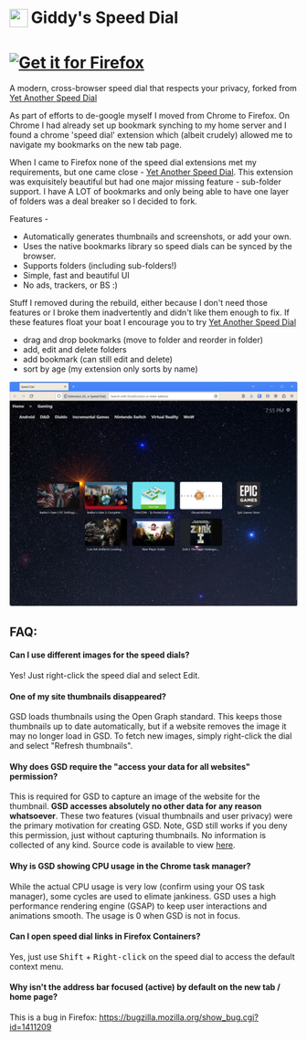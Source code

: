 <h1>
<sub>
<img src="https://raw.githubusercontent.com/axcairns/giddys-speed-dial/master/src/icons/icon32.png" height="32" width="32">
</sub>
Giddy's Speed Dial
</h1>

<h1>
<a href='https://addons.mozilla.org/firefox/addon/giddys-speed-dial/'><img alt='Get it for Firefox' src='https://github.com/axcairns/giddys-speed-dial/raw/master/assets/badges/ff-badge.png'/></a> <!--<a href='https://chrome.google.com/webstore/detail/giddys-speed-dial/imohnlganmafcmidafklgkgfgaagiohn'><img alt='Get it for Chrome' src='https://github.com/axcairns/giddys-speed-dial/raw/master/assets/badges/chrome-badge.png'/></a> <a href='https://microsoftedge.microsoft.com/addons/detail/kachajgmekhiajhbbfpfhbmonmpnpiee'><img src='https://github.com/axcairns/giddys-speed-dial/raw/master/assets/badges/microsoft-badge.png' alt='English badge' style='width: 166px; height: 60px;'/></a>-->
</h1>

A modern, cross-browser speed dial that respects your privacy, forked from <a href="https://github.com/conceptualspace/yet-another-speed-dial">Yet Another Speed Dial</a>

As part of efforts to de-google myself I moved from Chrome to Firefox. On Chrome I had already set up bookmark synching to my home server and I found a chrome 'speed dial' extension which (albeit crudely) allowed me to navigate my bookmarks on the new tab page.

When I came to Firefox none of the speed dial extensions met my requirements, but one came close - <a href='https://addons.mozilla.org/firefox/addon/yet-another-speed-dial/'>Yet Another Speed Dial</a>. This extension was exquisitely beautiful but had one major missing feature - sub-folder support. I have A LOT of bookmarks and only being able to have one layer of folders was a deal breaker so I decided to fork.

Features -

- Automatically generates thumbnails and screenshots, or add your own.
- Uses the native bookmarks library so speed dials can be synced by the browser.
- Supports folders (including sub-folders!)
- Simple, fast and beautiful UI
- No ads, trackers, or BS :)

Stuff I removed during the rebuild, either because I don't need those features or I broke them inadvertently and didn't like them enough to fix. If these features float your boat I encourage you to try <a href='https://addons.mozilla.org/firefox/addon/yet-another-speed-dial/'>Yet Another Speed Dial</a>

 - drag and drop bookmarks (move to folder and reorder in folder)
 - add, edit and delete folders
 - add bookmark (can still edit and delete)
 - sort by age (my extension only sorts by name)

![alt tag](https://github.com/axcairns/giddys-speed-dial/raw/master/assets/screenshot.png)

## FAQ:

#### Can I use different images for the speed dials?
Yes! Just right-click the speed dial and select Edit.

#### One of my site thumbnails disappeared?
GSD loads thumbnails using the Open Graph standard. This keeps those thumbnails up to date automatically, but if a website removes the image it may no longer load in GSD. To fetch new images, simply right-click the dial and select "Refresh thumbnails".

#### Why does GSD require the "access your data for all websites" permission?
This is required for GSD to capture an image of the website for the thumbnail. **GSD accesses absolutely no other data for any reason whatsoever**. These two features (visual thumbnails and user privacy) were the primary motivation for creating GSD. Note, GSD still works if you deny this permission, just without capturing thumbnails. No information is collected of any kind. Source code is available to view <a href="https://github.com/axcairns/giddys-speed-dial">here</a>.

#### Why is GSD showing CPU usage in the Chrome task manager?
While the actual CPU usage is very low (confirm using your OS task manager), some cycles are used to elimate jankiness. GSD uses a high performance rendering engine (GSAP) to keep user interactions and animations smooth. The usage is 0 when GSD is not in focus.

#### Can I open speed dial links in Firefox Containers?
Yes, just use <kbd>Shift</kbd> + <kbd>Right-click</kbd> on the speed dial to access the default context menu.

#### Why isn't the address bar focused (active) by default on the new tab / home page?
This is a bug in Firefox: https://bugzilla.mozilla.org/show_bug.cgi?id=1411209

